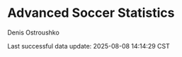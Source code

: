 # Advanced Soccer Statistics
Denis Ostroushko

<!-- gfm -->

Last successful data update: 2025-08-08 14:14:29 CST
